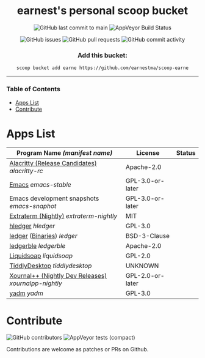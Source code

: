 <div align="center">

# earnest's personal scoop bucket

<!--[Quick](#links) ⦾ [when expanding](#readme)-->

![GitHub last commit to main](https://img.shields.io/github/last-commit/earnestma/scoop-earne/main?style=flat-square)
![AppVeyor Build Status](https://img.shields.io/appveyor/build/earnestma/scoop-earne/main?style=flat-square)

![GitHub issues](https://img.shields.io/github/issues/earnestma/scoop-earne?style=flat-square)
![GitHub pull requests](https://img.shields.io/github/issues-pr/earnestma/scoop-earne?style=flat-square)
![GitHub commit activity](https://img.shields.io/github/commit-activity/w/earnestma/scoop-earne?style=flat-square)


### Add this bucket:

`scoop bucket add earne https://github.com/earnestma/scoop-earne`

</div>

---

### Table of Contents

- [Apps List](#apps-list)
- [Contribute](#contribute)

# Apps List

| Program Name *(manifest name)*        | License  | Status |
| ---                                   | ---      | ---    |
| [Alacritty (Release Candidates)](https://github.com/alacritty/alacritty) *alacritty-rc* | Apache-2.0 | |
| [Emacs](https://www.gnu.org/software/emacs/) *emacs-stable*    | GPL-3.0-or-later | |
| Emacs development snapshots *emacs-snaphot*   | GPL-3.0-or-later | |
| [Extraterm (Nightly)](https://github.com/sedwards2009/extraterm) *extraterm-nightly* | MIT | |
| [hledger](https://hledger.org/) *hledger*     | GPL-3.0    |        |
| [ledger](https://www.ledger-cli.org/) ([Binaries](https://github.com/FullofQuarks/Windows-Ledger-Binaries)) *ledger* | BSD-3-Clause | |
| [ledgerble](https://github.com/sbridges/ledgerble) *ledgerble*    | Apache-2.0  | |
| [Liquidsoap](https://www.liquidsoap.info/) *liquidsoap* | GPL-2.0 | |
| [TiddlyDesktop](https://github.com/Jermolene/TiddlyDesktop) *tiddlydesktop* | UNKNOWN | |
| [Xournal++ (Nightly Dev Releases)](https://github.com/xournalpp/xournalpp) *xournalpp-nightly* | GPL-2.0-or-later |   |
| [yadm](https://github.com/TheLocehiliosan/yadm) *yadm*   | GPL-3.0    |  |

# Contribute

![GitHub contributors](https://img.shields.io/github/contributors/earnestma/scoop-earne?style=flat-square)
![AppVeyor tests (compact)](https://img.shields.io/appveyor/tests/earnestma/scoop-earne?compact_message&style=flat-square)

Contributions are welcome as patches or PRs on Github.
